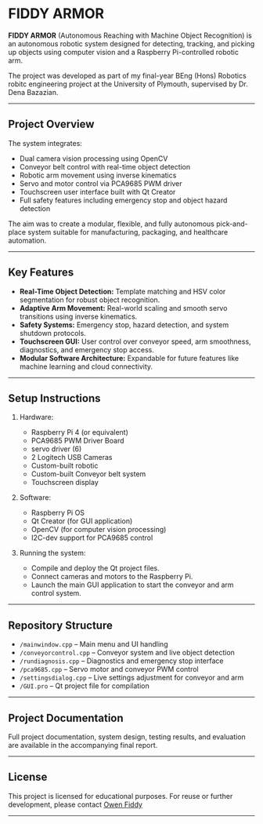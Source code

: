 # FIDDY ARMOR

**FIDDY ARMOR** (Autonomous Reaching with Machine Object Recognition) is an autonomous robotic system designed for detecting, tracking, and picking up objects using computer vision and a Raspberry Pi-controlled robotic arm.

The project was developed as part of my final-year BEng (Hons) Robotics robitc engineering project at the University of Plymouth, supervised by Dr. Dena Bazazian.

---

## Project Overview

The system integrates:
- Dual camera vision processing using OpenCV
- Conveyor belt control with real-time object detection
- Robotic arm movement using inverse kinematics
- Servo and motor control via PCA9685 PWM driver
- Touchscreen user interface built with Qt Creator
- Full safety features including emergency stop and object hazard detection

The aim was to create a modular, flexible, and fully autonomous pick-and-place system suitable for manufacturing, packaging, and healthcare automation.

---

## Key Features

- **Real-Time Object Detection:** Template matching and HSV color segmentation for robust object recognition.
- **Adaptive Arm Movement:** Real-world scaling and smooth servo transitions using inverse kinematics.
- **Safety Systems:** Emergency stop, hazard detection, and system shutdown protocols.
- **Touchscreen GUI:** User control over conveyor speed, arm smoothness, diagnostics, and emergency stop access.
- **Modular Software Architecture:** Expandable for future features like machine learning and cloud connectivity.

---

## Setup Instructions

1. Hardware:
   - Raspberry Pi 4 (or equivalent)
   - PCA9685 PWM Driver Board
   - servo driver (6)
   - 2 Logitech USB Cameras
   - Custom-built robotic 
   - Custom-built Conveyor belt system
   - Touchscreen display

2. Software:
   - Raspberry Pi OS
   - Qt Creator (for GUI application)
   - OpenCV (for computer vision processing)
   - I2C-dev support for PCA9685 control

3. Running the system:
   - Compile and deploy the Qt project files.
   - Connect cameras and motors to the Raspberry Pi.
   - Launch the main GUI application to start the conveyor and arm control system.

---

## Repository Structure

- `/mainwindow.cpp` – Main menu and UI handling
- `/conveyorcontrol.cpp` – Conveyor system and live object detection
- `/rundiagnosis.cpp` – Diagnostics and emergency stop interface
- `/pca9685.cpp` – Servo motor and conveyor PWM control
- `/settingsdialog.cpp` – Live settings adjustment for conveyor and arm
- `/GUI.pro` – Qt project file for compilation

---

## Project Documentation

Full project documentation, system design, testing results, and evaluation are available in the accompanying final report.

---

## License

This project is licensed for educational purposes. For reuse or further development, please contact [Owen Fiddy](fiddyowen@gmail.com.)

---

